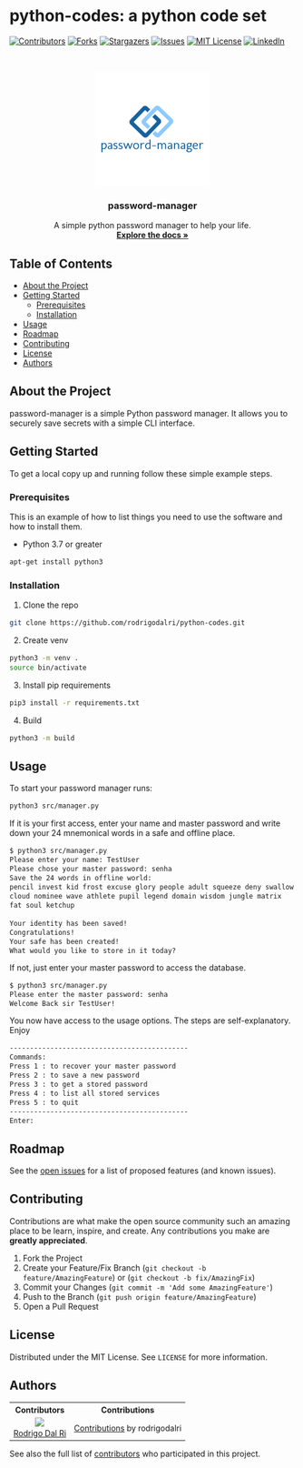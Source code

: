 # python-codes: a python code set

[![Contributors][contributors-shield]][contributors-url]
[![Forks][forks-shield]][forks-url]
[![Stargazers][stars-shield]][stars-url]
[![Issues][issues-shield]][issues-url]
[![MIT License][license-shield]][license-url]
[![LinkedIn][linkedin-shield]][linkedin-url]

<br />
<p align="center">
  <a href="https://github.com/rodrigodalri/password-manager">
    <img src="assets/logo.png" alt="Logo" width="200" height="200">
  </a>

  <h3 align="center">password-manager</h3>

  <p align="center">
    A simple python password manager to help your life.
    <br />
    <a href="https://github.com/rodrigodalri/password-manager"><strong>Explore the docs »</strong></a>
  </p>
</p>

## Table of Contents

* [About the Project](#about-the-project)
* [Getting Started](#getting-started)
  * [Prerequisites](#prerequisites)
  * [Installation](#installation)
* [Usage](#usage)
* [Roadmap](#roadmap)
* [Contributing](#contributing)
* [License](#license)
* [Authors](#Authors)

## About the Project
password-manager is a simple Python password manager. It allows you to securely save secrets with a simple CLI interface.

## Getting Started
To get a local copy up and running follow these simple example steps.

### Prerequisites
This is an example of how to list things you need to use the software and how to install them.
* Python 3.7 or greater
```sh
apt-get install python3
```

### Installation
1. Clone the repo
```sh
git clone https://github.com/rodrigodalri/python-codes.git
```
2. Create venv
```sh
python3 -m venv .
source bin/activate
```
3. Install pip requirements
```sh
pip3 install -r requirements.txt
```
4. Build
```sh
python3 -m build
```
## Usage
To start your password manager runs:
```sh
python3 src/manager.py
```
If it is your first access, enter your name and master password and write down your 24 mnemonical words in a safe and offline place. 
```
$ python3 src/manager.py 
Please enter your name: TestUser
Please chose your master password: senha
Save the 24 words in offline world:
pencil invest kid frost excuse glory people adult squeeze deny swallow cloud nominee wave athlete pupil legend domain wisdom jungle matrix fat soul ketchup

Your identity has been saved!
Congratulations!
Your safe has been created!
What would you like to store in it today?
```
If not, just enter your master password to access the database.
```
$ python3 src/manager.py 
Please enter the master password: senha
Welcome Back sir TestUser!
```
You now have access to the usage options. The steps are self-explanatory.
Enjoy
```
--------------------------------------------
Commands:
Press 1 : to recover your master password
Press 2 : to save a new password
Press 3 : to get a stored password
Press 4 : to list all stored services
Press 5 : to quit
--------------------------------------------
Enter: 
```

## Roadmap
See the [open issues](https://github.com/rodrigodalri/password-manager/issues) for a list of proposed features (and known issues).

## Contributing
Contributions are what make the open source community such an amazing place to be learn, inspire, and create. Any contributions you make are **greatly appreciated**.

1. Fork the Project
2. Create your Feature/Fix Branch (`git checkout -b feature/AmazingFeature`) or (`git checkout -b fix/AmazingFix`)
3. Commit your Changes (`git commit -m 'Add some AmazingFeature'`)
4. Push to the Branch (`git push origin feature/AmazingFeature`)
5. Open a Pull Request

## License
Distributed under the MIT License. See `LICENSE` for more information.

## Authors
<table style="text-align: center;">
  <tr>
    <th>Contributors</th>
    <th>Contributions</th>
  </tr>
  <tr>
    <td>
      <img src="https://avatars.githubusercontent.com/rodrigodalri?s=75">
      <br>
      <a href="https://github.com/rodrigodalri">Rodrigo Dal Ri</a>
    </td>
    <td>
      <a href="https://github.com/rodrigodalri/password-manager/commits?author=rodrigodalri">Contributions</a> by rodrigodalri
    </td>
  </tr>
</table>

See also the full list of [contributors](https://github.com/rodrigodalri/password-manager/contributors) who participated in this project.


[contributors-shield]: https://img.shields.io/github/contributors/rodrigodalri/password-manager
[contributors-url]: https://github.com/rodrigodalri/password-manager/graphs/contributors

[forks-shield]: https://img.shields.io/github/forks/rodrigodalri/password-manager
[forks-url]: https://github.com/rodrigodalri/password-manager/network/members

[stars-shield]: https://img.shields.io/github/stars/rodrigodalri/password-manager
[stars-url]: https://github.com/rodrigodalri/password-manager/stargazers

[issues-shield]: https://img.shields.io/github/issues/rodrigodalri/password-manager
[issues-url]: https://github.com/rodrigodalri/password-manager/issues

[license-shield]: https://img.shields.io/github/license/rodrigodalri/password-manager
[license-url]: https://github.com/rodrigodalri/password-manager/blob/master/LICENSE

[linkedin-shield]: https://img.shields.io/badge/-LinkedIn-black.svg?style=flat-square&logo=linkedin&colorB=555
[linkedin-url]: https://linkedin.com/in/rodrigodalri
[product-screenshot]: images/screenshot.png
